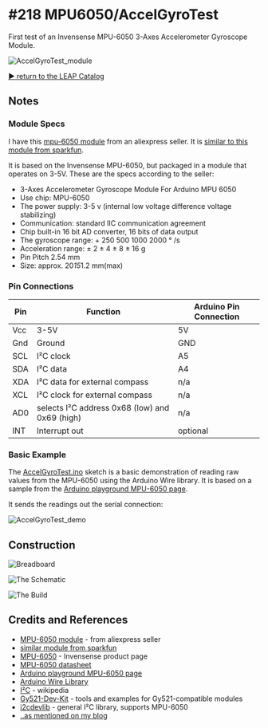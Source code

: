 # #218 MPU6050/AccelGyroTest

First test of an Invensense MPU-6050 3-Axes Accelerometer Gyroscope Module.

![AccelGyroTest_module](./assets/AccelGyroTest_module.jpg?raw=true)



[:arrow_forward: return to the LEAP Catalog](https://leap.tardate.com)

## Notes

### Module Specs

I have this [mpu-6050 module](https://www.aliexpress.com/item/3-Axes-Accelerometer-Gyroscope-Module-For-MPU-6050-Top-Sale/32579065183.html)  from an aliexpress seller. It is [similar to this module from sparkfun](https://www.sparkfun.com/products/11028).

It is based on the Invensense MPU-6050, but packaged in a module that operates on 3-5V.
These are the specs according to the seller:

* 3-Axes Accelerometer Gyroscope Module For Arduino MPU 6050
* Use chip: MPU-6050
* The power supply: 3-5 v (internal low voltage difference voltage stabilizing)
* Communication: standard IIC communication agreement
* Chip built-in 16 bit AD converter, 16 bits of data output
* The gyroscope range: + 250 500 1000 2000 ° /s
* Acceleration range: ± 2 ± 4 ± 8 ± 16 g
* Pin Pitch 2.54 mm
* Size: approx. 20*15*1.2 mm(max)

### Pin Connections

| Pin | Function                       | Arduino Pin Connection |
|-----|--------------------------------|-------------|
| Vcc | 3-5V                           | 5V          |
| Gnd | Ground                         | GND         |
| SCL | I²C clock                      | A5          |
| SDA | I²C data                       | A4          |
| XDA | I²C data for external compass  | n/a         |
| XCL | I²C clock for external compass | n/a         |
| AD0 | selects I²C address 0x68 (low) and 0x69 (high) | n/a         |
| INT | Interrupt out                  | optional    |


### Basic Example

The [AccelGyroTest.ino](./AccelGyroTest.ino) sketch is a basic demonstration of reading raw values from the MPU-6050
using the Arduino Wire library. It is based on a sample from the [Arduino playground MPU-6050 page](http://playground.arduino.cc/Main/MPU-6050).

It sends the readings out the serial connection:

![AccelGyroTest_demo](./assets/AccelGyroTest_demo.png?raw=true)


## Construction

![Breadboard](./assets/AccelGyroTest_bb.jpg?raw=true)

![The Schematic](./assets/AccelGyroTest_schematic.jpg?raw=true)

![The Build](./assets/AccelGyroTest_build.jpg?raw=true)

## Credits and References
* [MPU-6050 module](https://www.aliexpress.com/item/3-Axes-Accelerometer-Gyroscope-Module-For-MPU-6050-Top-Sale/32579065183.html) - from aliexpress seller
* [similar module from sparkfun](https://www.sparkfun.com/products/11028)
* [MPU-6050](https://www.invensense.com/products/motion-tracking/6-axis/mpu-6050/) - Invensense product page
* [MPU-6050 datasheet](https://www.cdiweb.com/datasheets/invensense/MPU-6050_DataSheet_V3%204.pdf)
* [Arduino playground MPU-6050 page](http://playground.arduino.cc/Main/MPU-6050)
* [Arduino Wire Library](https://www.arduino.cc/en/Reference/Wire)
* [I²C](https://en.wikipedia.org/wiki/I%C2%B2C) - wikipedia
* [Gy521-Dev-Kit](https://github.com/janaka/Gy521-Dev-Kit) - tools and examples for Gy521-compatible modules
* [i2cdevlib](https://github.com/jrowberg/i2cdevlib) - general I²C library, supports MPU-6050
* [..as mentioned on my blog](https://blog.tardate.com/2016/07/littlearduinoprojects218-mpu-6050-3.html)
